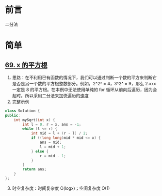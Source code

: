# 前言

二分法

# 简单

## [69. x 的平方根 ](https://leetcode.cn/problems/sqrtx/)

1. 思路：在不利用已有函数的情况下，我们可以通过判断一个数的平方来判断它是否是另一个数的平方根整数部分。例如，2^2^ = 4，3^2^ = 9，那么 2.xxx 一定是 8 的平方根。在本例中无法使用单纯的 for 循环从前向后遍历，因为会超时，所以采用二分法来加快遍历的速度
2. 完整示例

```c++
class Solution {
public:
    int mySqrt(int x) {
        int l = 0, r = x, ans = -1;
        while (l <= r) {
            int mid = l + (r - l) / 2;
            if ((long long)mid * mid <= x) {
                ans = mid;
                l = mid + 1;
            } else {
                r = mid - 1;
            }
        }
        return ans;
    }
};
```

3. 时空复杂度：时间复杂度 O(logx)；空间复杂度 O(1)